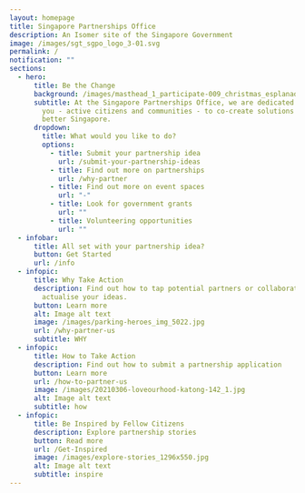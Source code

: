```yaml
---
layout: homepage
title: Singapore Partnerships Office
description: An Isomer site of the Singapore Government
image: /images/sgt_sgpo_logo_3-01.svg
permalink: /
notification: ""
sections:
  - hero:
      title: Be the Change
      background: /images/masthead_1_participate-009_christmas_esplanadewaterfront.jpg
      subtitle: At the Singapore Partnerships Office, we are dedicated to working with
        you - active citizens and communities - to co-create solutions for a
        better Singapore.
      dropdown:
        title: What would you like to do?
        options:
          - title: Submit your partnership idea
            url: /submit-your-partnership-ideas
          - title: Find out more on partnerships
            url: /why-partner
          - title: Find out more on event spaces
            url: "-"
          - title: Look for government grants
            url: ""
          - title: Volunteering opportunities
            url: ""
  - infobar:
      title: All set with your partnership idea?
      button: Get Started
      url: /info
  - infopic:
      title: Why Take Action
      description: Find out how to tap potential partners or collaborators to
        actualise your ideas.
      button: Learn more
      alt: Image alt text
      image: /images/parking-heroes_img_5022.jpg
      url: /why-partner-us
      subtitle: WHY
  - infopic:
      title: How to Take Action
      description: Find out how to submit a partnership application
      button: Learn more
      url: /how-to-partner-us
      image: /images/20210306-loveourhood-katong-142_1.jpg
      alt: Image alt text
      subtitle: how
  - infopic:
      title: Be Inspired by Fellow Citizens
      description: Explore partnership stories
      button: Read more
      url: /Get-Inspired
      image: /images/explore-stories_1296x550.jpg
      alt: Image alt text
      subtitle: inspire
---
```

